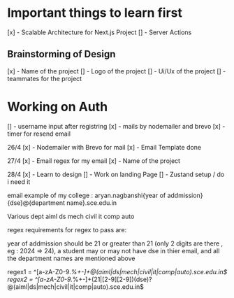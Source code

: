 # Important things to learn first

[x] - Scalable Architecture for Next.js Project
[] - Server Actions

## Brainstorming of Design

[x] - Name of the project
[] - Logo of the project
[] - Ui/Ux of the project
[] - teammates for the project

# Working on Auth

[] - username input after registring
[x] - mails by nodemailer and brevo
[x] - timer for resend email

<!-- Will work on this -->

26/4
[x] - Nodemailer with Brevo for mail
[x] - Email Template done

27/4
[x] - Email regex for my email
[x] - Name of the project

28/4
[x] - Learn to design
[] - Work on landing Page
[] - Zustand setup / do i need it

email example of my college :
aryan.nagbanshi{year of addmission}{dse}@{department name}.sce.edu.in

Various dept
aiml
ds
mech
civil
it
comp
auto

regex requirements for regex to pass are:

year of addmission should be 21 or greater than 21 (only 2 digits are there , eg : 2024 => 24),
a student may or may not have dse in thier email,
and all the department names are mentioned above

regex1 = ^[a-zA-Z0-9._%+-]+@(aiml|ds|mech|civil|it|comp|auto)\.sce\.edu\.in$
regex2 = ^[a-zA-Z0-9._%+-]+(21|[2-9][2-9])(dse)?@(aiml|ds|mech|civil|it|comp|auto)\.sce\.edu\.in$
